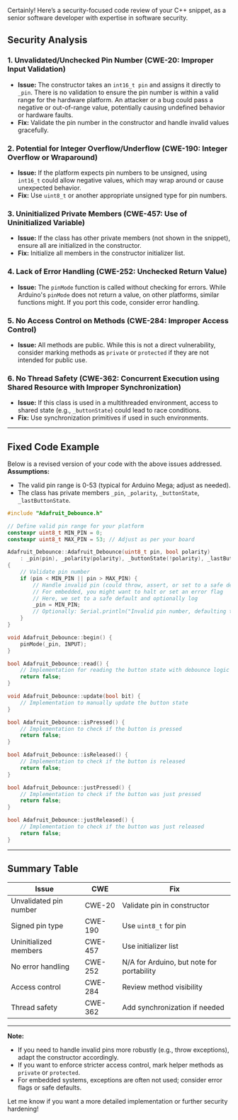 Certainly! Here’s a security-focused code review of your C++ snippet, as a senior software developer with expertise in software security.

## Security Analysis

### 1. **Unvalidated/Unchecked Pin Number (CWE-20: Improper Input Validation)**
- **Issue:** The constructor takes an `int16_t pin` and assigns it directly to `_pin`. There is no validation to ensure the pin number is within a valid range for the hardware platform. An attacker or a bug could pass a negative or out-of-range value, potentially causing undefined behavior or hardware faults.
- **Fix:** Validate the pin number in the constructor and handle invalid values gracefully.

### 2. **Potential for Integer Overflow/Underflow (CWE-190: Integer Overflow or Wraparound)**
- **Issue:** If the platform expects pin numbers to be unsigned, using `int16_t` could allow negative values, which may wrap around or cause unexpected behavior.
- **Fix:** Use `uint8_t` or another appropriate unsigned type for pin numbers.

### 3. **Uninitialized Private Members (CWE-457: Use of Uninitialized Variable)**
- **Issue:** If the class has other private members (not shown in the snippet), ensure all are initialized in the constructor.
- **Fix:** Initialize all members in the constructor initializer list.

### 4. **Lack of Error Handling (CWE-252: Unchecked Return Value)**
- **Issue:** The `pinMode` function is called without checking for errors. While Arduino's `pinMode` does not return a value, on other platforms, similar functions might. If you port this code, consider error handling.

### 5. **No Access Control on Methods (CWE-284: Improper Access Control)**
- **Issue:** All methods are public. While this is not a direct vulnerability, consider marking methods as `private` or `protected` if they are not intended for public use.

### 6. **No Thread Safety (CWE-362: Concurrent Execution using Shared Resource with Improper Synchronization)**
- **Issue:** If this class is used in a multithreaded environment, access to shared state (e.g., `_buttonState`) could lead to race conditions.
- **Fix:** Use synchronization primitives if used in such environments.

---

## **Fixed Code Example**

Below is a revised version of your code with the above issues addressed.  
**Assumptions:**  
- The valid pin range is 0-53 (typical for Arduino Mega; adjust as needed).
- The class has private members `_pin`, `_polarity`, `_buttonState`, `_lastButtonState`.

```cpp
#include "Adafruit_Debounce.h"

// Define valid pin range for your platform
constexpr uint8_t MIN_PIN = 0;
constexpr uint8_t MAX_PIN = 53; // Adjust as per your board

Adafruit_Debounce::Adafruit_Debounce(uint8_t pin, bool polarity)
    : _pin(pin), _polarity(polarity), _buttonState(!polarity), _lastButtonState(!polarity)
{
    // Validate pin number
    if (pin < MIN_PIN || pin > MAX_PIN) {
        // Handle invalid pin (could throw, assert, or set to a safe default)
        // For embedded, you might want to halt or set an error flag
        // Here, we set to a safe default and optionally log
        _pin = MIN_PIN;
        // Optionally: Serial.println("Invalid pin number, defaulting to MIN_PIN");
    }
}

void Adafruit_Debounce::begin() {
    pinMode(_pin, INPUT);
}

bool Adafruit_Debounce::read() {
    // Implementation for reading the button state with debounce logic
    return false;
}

void Adafruit_Debounce::update(bool bit) {
    // Implementation to manually update the button state
}

bool Adafruit_Debounce::isPressed() {
    // Implementation to check if the button is pressed
    return false;
}

bool Adafruit_Debounce::isReleased() {
    // Implementation to check if the button is released
    return false;
}

bool Adafruit_Debounce::justPressed() {
    // Implementation to check if the button was just pressed
    return false;
}

bool Adafruit_Debounce::justReleased() {
    // Implementation to check if the button was just released
    return false;
}
```

---

## **Summary Table**

| Issue | CWE | Fix |
|-------|-----|-----|
| Unvalidated pin number | CWE-20 | Validate pin in constructor |
| Signed pin type | CWE-190 | Use `uint8_t` for pin |
| Uninitialized members | CWE-457 | Use initializer list |
| No error handling | CWE-252 | N/A for Arduino, but note for portability |
| Access control | CWE-284 | Review method visibility |
| Thread safety | CWE-362 | Add synchronization if needed |

---

**Note:**  
- If you need to handle invalid pins more robustly (e.g., throw exceptions), adapt the constructor accordingly.
- If you want to enforce stricter access control, mark helper methods as `private` or `protected`.
- For embedded systems, exceptions are often not used; consider error flags or safe defaults.

Let me know if you want a more detailed implementation or further security hardening!